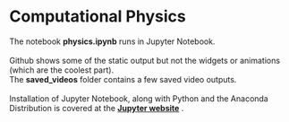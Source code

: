 # Computational Physics
The notebook **physics.ipynb** runs in Jupyter Notebook.<br><br>
Github shows some of the static output but not the widgets or animations (which are the coolest part).<br>The **saved_videos** folder contains a few saved video outputs.<br><br> Installation of Jupyter Notebook, along with Python and the Anaconda Distribution is covered at the __[Jupyter website](https://jupyter.readthedocs.io/en/latest/install.html#installing-jupyter-using-anaconda-and-conda)__ .
